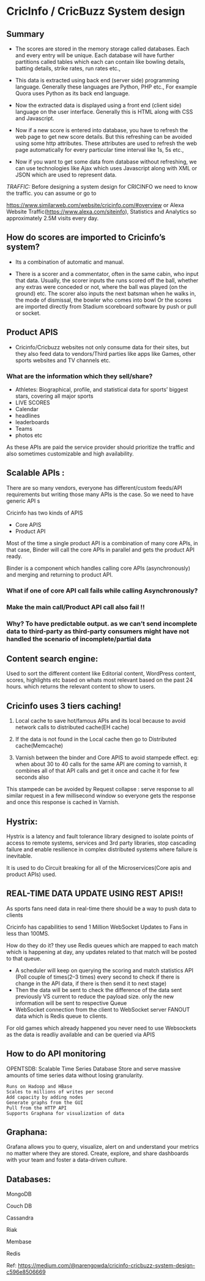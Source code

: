# CricInfo / CricBuzz System design

## Summary

*    The scores are stored in the memory storage called databases. Each and every entry will be unique. Each database will have further partitions called tables which each can contain like bowling details, batting details, strike rates, run rates etc.,
 
*   This data is extracted using back end (server side) programming language. Generally these languages are Python, PHP etc., For example Quora uses Python as its back end language.

*    Now the extracted data is displayed using a front end (client side) language on the user interface. Generally this is HTML along with CSS and Javascript.

*    Now if a new score is entered into database, you have to refresh the web page to get new score details. But this refreshing can be avoided using some http attributes. These attributes are used to refresh the web page automatically for every particular time interval like 1s, 5s etc.,
 
*   Now if you want to get some data from database without refreshing, we can use technologies like Ajax which uses Javascript along with XML or JSON which are used to represent data.


*TRAFFIC:* Before designing a system design for CRICINFO we need to know the traffic. you can assume or go to

https://www.similarweb.com/website/cricinfo.com/#overview or Alexa Website Traffic(https://www.alexa.com/siteinfo), Statistics and Analytics
so approximately 2.5M visits every day.


## How do scores are imported to Cricinfo’s system?

* Its a combination of automatic and manual.

* There is a scorer and a commentator, often in the same cabin, who input that data. Usually, the scorer inputs the runs scored off the ball, whether any extras were conceded or not, where the ball was played (on the ground) etc. The scorer also inputs the next batsman when he walks in, the mode of dismissal, the bowler who comes into bowl
    Or the scores are imported directly from Stadium scoreboard software by push or pull or socket.

## Product APIS

* Cricinfo/Cricbuzz websites not only consume data for their sites, but they also feed data to vendors/Third parties like apps like Games, other sports websites and TV channels etc.

### What are the information which they sell/share?
*    Athletes: Biographical, profile, and statistical data for sports’ biggest stars, covering all major sports
*    LIVE SCORES
*    Calendar
*    headlines
*    leaderboards
*    Teams
*    photos etc

As these APIs are paid the service provider should prioritize the traffic and also sometimes customizable and high availability.

## Scalable APIs :

There are so many vendors, everyone has different/custom feeds/API requirements but writing those many APIs is the case. So we need to have generic API s

Cricinfo has two kinds of APIS

*    Core APIS
*    Product API

Most of the time a single product API is a combination of many core APIs, in that case, Binder will call the core APIs in parallel and gets the product API ready.

Binder is a component which handles calling core APIs (asynchronously) and merging and returning to product API.

### What if one of core API call fails while calling Asynchronously?

### Make the main call/Product API call also fail !!

### Why? To have predictable output. as we can’t send incomplete data to third-party as third-party consumers might have not handled the scenario of incomplete/partial data

## Content search engine:

Used to sort the different content like Editorial content, WordPress content, scores, highlights etc based on whats most relevant based on the past 24 hours. which returns the relevant content to show to users.


## Cricinfo uses 3 tiers caching!

1. Local cache to save hot/famous APIs and its local because to avoid network calls to distributed cache(EH cache)

2. If the data is not found in the Local cache then go to Distributed cache(Memcache)

3. Varnish between the binder and Core APIS to avoid stampede effect. eg: when about 30 to 40 calls for the same API are coming to varnish, it combines all of that API calls and get it once and cache it for few seconds also

This stampede can be avoided by Request collapse : serve response to all similar request in a few millisecond window so everyone gets the response and once this response is cached in Varnish.

## Hystrix:

Hystrix is a latency and fault tolerance library designed to isolate points of access to remote systems, services and 3rd party libraries, stop cascading failure and enable resilience in complex distributed systems where failure is inevitable.

It is used to do Circuit breaking for all of the Microservices(Core apis and product APIs) used.

## REAL-TIME DATA UPDATE USING REST APIS!!

As sports fans need data in real-time there should be a way to push data to clients

Cricinfo has capabilities to send 1 Million WebSocket Updates to Fans in less than 100MS.

How do they do it? they use Redis queues which are mapped to each match which is happening at day, any updates related to that match will be posted to that queue.

*    A scheduler will keep on querying the scoring and match statistics API
    (Poll couple of times(2–3 times) every second to check if there is change in the API data, if there is then send it to next stage)
*    Then the data will be sent to check the difference of the data sent previously VS current to reduce the payload size. only the new information will be sent to respective Queue
*    WebSocket connection from the client to WebSocket server FANOUT data which is Redis queue to clients.

For old games which already happened you never need to use Websockets as the data is readliy available and can be queried via APIS

## How to do API monitoring

OPENTSDB: Scalable Time Series Database Store and serve massive amounts of time series data without losing granularity.

    Runs on Hadoop and HBase
    Scales to millions of writes per second
    Add capacity by adding nodes
    Generate graphs from the GUI
    Pull from the HTTP API
    Supports Graphana for visualization of data

## Graphana:

Grafana allows you to query, visualize, alert on and understand your metrics no matter where they are stored. Create, explore, and share dashboards with your team and foster a data-driven culture.

## Databases:

MongoDB

Couch DB

Cassandra

Riak

Membase

Redis

Ref: https://medium.com/@narengowda/cricinfo-cricbuzz-system-design-c596e8506669


